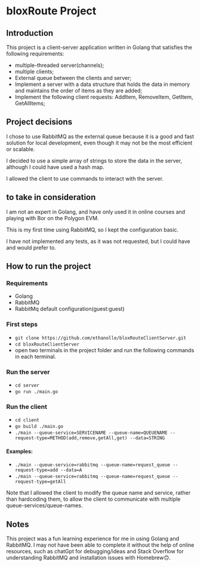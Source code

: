 # bloxRoute Project
## Introduction

This project is a client-server application written in Golang that satisfies the following requirements:
* multiple-threaded server(channels);
* multiple clients;
* External queue between the clients and server;
* Implement a server with a data structure that holds the data in memory and maintains the order of items as they are added;
* Implement the following client requests: AddItem, RemoveItem, GetItem, GetAllItems;

## Project decisions
I chose to use RabbitMQ as the external queue because it is a good and fast solution for local development, even though it may not be the most efficient or scalable.

I decided to use a simple array of strings to store the data in the server, although I could have used a hash map.

I allowed the client to use commands to interact with the server. 

## to take in consideration
I am not an expert in Golang, and have only used it in online courses and playing with Bor on the Polygon EVM.

This is my first time using RabbitMQ, so I kept the configuration basic.

I have not implemented any tests, as it was not requested, but I could have and would prefer to.

## How to run the project

### Requirements

* Golang
* RabbitMQ
* RabbitMq default configuration(guest:guest)

### First steps
* `git clone https://github.com/ethanolle/bloxRouteClientServer.git`
* `cd bloxRouteClientServer`
* open two terminals in the project folder and run the following commands in each terminal.

### Run the server
* `cd server`
* `go run ./main.go`

### Run the client
* `cd client`
* `go build ./main.go`
* `./main --queue-service=SERVICENAME --queue-name=QUEUENAME --request-type=METHOD(add,remove,getAll,get) --data=STRING`
#### Examples: 
* `./main --queue-service=rabbitmq --queue-name=request_queue --request-type=add --data=A`
* `./main --queue-service=rabbitmq --queue-name=request_queue --request-type=getAll`

Note that I allowed the client to modify the queue name and service, rather than hardcoding them, to allow the client to communicate with multiple queue-services/queue-names.

## Notes
This project was a fun learning experience for me in using Golang and RabbitMQ. I may not have been able to complete it without the help of online resources, such as chatGpt for debugging/ideas and Stack Overflow for understanding RabbitMQ and installation issues with Homebrew🙃.






